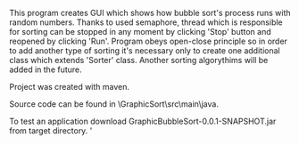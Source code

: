 This program creates GUI which shows how bubble sort's process runs with random numbers. Thanks to used semaphore, thread which is responsible for sorting can be stopped
in any moment by clicking 'Stop' button and reopened by clicking 'Run'. Program obeys open-close principle so in order to add another type of sorting it's necessary only to create 
one additional class which extends 'Sorter' class. Another sorting algorythims will be added in the future.

Project was created with maven.

Source code can be found in \GraphicSort\src\main\java.

To test an application download GraphicBubbleSort-0.0.1-SNAPSHOT.jar from target directory.
'
